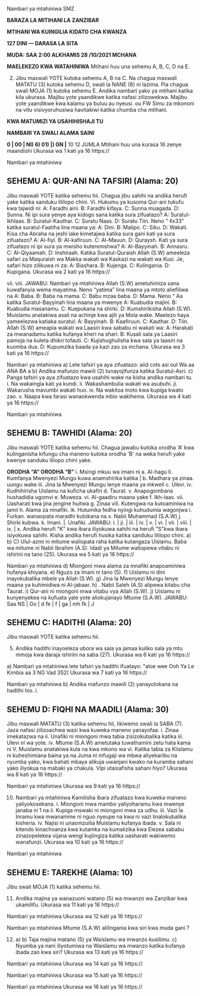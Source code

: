 Nambari ya mtahiniwa
SMZ

**BARAZA LA MITIHANI LA ZANZIBAR**

**MTIHANI WA KUINGILIA KIDATO CHA KWANZA**

**127 DINI — DARASA LA SITA**

**MUDA: SAA 2:00 ALKHAMIS 28 /10/2021 MCHANA**

**MAELEKEZO KWA WATAHINIWA**
Mtihani huu una sehemu A, B, C, D na E.

2. Jibu maswali YOTE kutoka sehemu A, B na C. Na chagua maswali
MATATU (3) kutoka sehemu D, swali la NANE (8) ni lazima. Pia chagua swali MOJA (1) kutoka sehemu E.
Andika nambari yako ya mtihani katika kila ukurasa.
Majibu yote yaandikwe katika nafasi zilizowekwa.
Majibu yote yaandikwe kwa kalamu ya buluu au nyeusi.
ou FW
Simu za mkononi na vitu visivyoruhusiwa havitakiwi katika chumba cha mtihani.

**KWA MATUMIZI YA USAHIHISHAJI TU**

**NAMBARI YA SWALI ALAMA SAINI**

**0 | 00 | NI) 6) 01) |) GN |**
10
12
JUMLA
Mtihani huu una kurasa 16 zenye maandishi
Ukurasa wa 1 kati ya 16
https://

Nambari ya mtahiniwa

## SEHEMU A: QUR-ANI NA TAFSIRI (Alama: 20)
Jibu maswali YOTE katika sehemu hii.
Chagua jibu sahihi na andika herufi yake katika sanduku lililopo chini.
Vi.
Hukumu ya kusoma Qur-ani tukufu kwa tajwidi ni:
A: Faradhi aini. B: Faradhi kifaya.
C: Sunna muagada. D: Sunna.
Ni ipi sura yenye aya kidogo sana katika sura zifuatazo?
A: Suratul-Ikhlaas. B: Suratul-Kauthar.
C: Suratu Naas. D: Suratu Tiin.
Neno " ¢x33" katika suratul-Faatiha lina maana ya:
A: Dini. B: Malipo. C: Siku. D: Wakati.
Kisa cha Abraha na jeshi lake kimetajwa katika sura gani kati ya sura zifuatazo?
A: Al-fiyl. B: Al-kafiruun. C: Al-Mauun. D: Quraysh.
Kati ya sura zifuatazo ni ipi sura ya mwisho kuteremshwa?
A: Al-Bayyinah. B: Annasru. C: Al-Qiyaamah. D: Inshiraah.
Katika Suratul-Quraish Allah (S.W) ameeleza safari za Maquraish wa Makka wakati wa Kaskazi na wakati wa Kusi. Je, safari hizo zilikuwa ni za:
A: Biashara. B: Kujenga. C: Kulingania. D: Kupigana.
Ukurasa wa 2 kati ya 16
https://

vii.
viii.
JAWABU:
Nambari ya mtahiniwa
Allah (S.W) ametuhimiza sana kuwafanyia wema mayatima. Neno
“yatima” lina maana ya mtoto aliefiliwa na
A: Baba. B: Baba na mama.
C: Babu mzaa baba. D: Mama.
Neno “ Aa katika Suratul-Bayyinah lina maana ya mwenye
A: Kuabudia majini. B: Kuabudia masanamu.
C: Kuepukana na shirki. D: Kumshirikisha Allah (S.W).
Muislamu anatakiwa asali na achinje kwa ajili ya Mola wake.
Maelezo haya yameelezwa katiaka suratul:
A: Bayyinah. B: Kaafiruun. C: Kauthar. D: Tiin.
Allah (S.W) ameapia wakati wa Laasiri kwa sababu ni wakati wa:
A: Harakati za mwanadamu katika kufanya kheri na shari.
B: Kusali sala ya Laasiri pamoja na kuleta dhikri tofauti.
C: Kujishughulisha kwa sala ya laasiri na kuomba dua.
D: Kupumzika baada ya kazi zao za mchana.
Ukurasa wa 3 kati ya 16
https://

Nambari ya mtahiniwa a) Lete tafsiri ya aya zifuatazo:
aiid cots asi oul Wa aa
ANA BA a b) Andika mafunzo mawili (2) tunayojifunza katika Suratul-Asri.
c) Panga tafsiri ya aya zifuatazo kwa usahihi wake na kisha andika nambari tu.
i. Na wakaingia kati ya kundi.
ii. Wakashambulia wakati wa asubuhi.
ji. Wakarusha mavumbi wakati huo.
iv. Na wakitoa moto kwa kupiga kwato zao.
v. Naapa kwa farasi wanaokwenda mbio wakihema.
Ukurasa wa 4 kati ya 16
https://

Nambari ya mtahiniwa

## SEHEMU B: TAWHIDI (Alama: 20)
Jibu maswali YOTE katika sehemu hii.
Chagua jawabu kutoka orodha ‘A’ kwa kulinganisha kifungu cha maneno kutoka orodha 'B' na weka herufi yake kwenye sanduku liliopo chini yake.

**ORODHA “A” ORODHA “B”**
i. Msingi mkuu wa imani ni a. Al-hagu li. Kumfanya Mwenyezi Mungu kuwa anamshirika katika | b. Madhara ya zinaa.
uungu wake iii. Jina la Mwenyezi Mungu lenye maana ya mkweli c. Ulevi.
iv. Kudhihirisha Uislamu na kuficha ukafiri d. Taurat.
v. Anapogombana hushadidia ugomvi e. Muweza.
vi. Al-gaadiru maana yake f. Ikh-laas.
vii. Uasharati kwa jina jengine huitwa g. Zinaa vili. Kutengwa na kutoaminiwa na jamii h. Alama za mnafiki.
ik. Hutumika fedha nyingi kuhudumia wagonjwa i. Furkan.
wanaopata maradhi kutokana na x. Nabii Muhammad (S.A.W) j. Shirki kubwa.
k. Imani.
|. Unafiki.
JAWABU:
i.
| ji. | iii. | iv. | v. | vi. | vii. | viii. | ix. | x.
Andika herufi "K" kwa ibara iliyokuwa sahihi na herufi "S"kwa ibara isiyokuwa sahihi. Kisha andika herufi husika katika sanduku lililopo chini.
a)
b)
C)
Ulul-azmi ni mitume waliopata raha katika kutangaza Uislamu.
Baba wa mitume ni Nabii Ibrahim (A.S).
Idadi ya Mitume waliopewa vitabu ni ishirini na tano (25).
Ukurasa wa 5 kati ya 16
https://

Nambari ya mtahiniwa d) Miongoni mwa alama za mnafiki anapoaminiwa hufanya khiyana.
e) Nguzo za Imani ni tano (5).
f) Uislamu ni dini inayokubalika mbele ya Allah (S.W).
g) Jina la Mwenyezi Mungu lenye maana ya kuhimidiwa ni Al-jabaar.
h) . Nabii Saleh (A.S) alipewa kitabu cha Taurat.
i) Qur-ani ni miongoni mwa vitabu vya Allah (S.W).
j) Uislamu ni kunyenyekea na kufuata yale yote aliokujanayo Mtume
(S.A.W).
JAWABU:
Saa NS | Go | d fe | f | ga | mh fk | J

## SEHEMU C: HADITHI (Alama: 20)
Jibu maswali YOTE katika sehemu hii.

5. Andika hadithi inayoeleza ubora wa sala ya jamaa kuliko sala ya mtu mmoja kwa daraja ishirini na saba (27).
Ukurasa wa 6 kati ya 16
https://

a)
Nambari ya mtahiniwa lete tafsiri ya hadithi ifuatayo:
"aloe wee Ooh Ya Le Kimbia aa 3 NG
Vad 352(
Ukurasa wa 7 kati ya 16
https://

Nambari ya mtahiniwa b) Andika mafunzo mawili (2) yanayotokana na hadithi hio.
i.

## SEHEMU D: FIQHI NA MAADILI (Alama: 30)
Jibu maswali MATATU (3) katika sehemu hii, likiwemo swali la SABA (7).
Jaza nafasi zilizoachwa wazi kwa kuweka maneno yanayofaa.
i. Zinaa imekatazwa na ii. Unafiki ni miongoni mwa tabia zisizokubalika katika iii. Ulevi ni wa yote.
iv. Mtume (S.A.W) ametutaka tuwathamini zetu hata kama ni
V. Muislamu anatakiwa kula na kwa mkono wa vi. Katika tabia za Kiislamu ni kuheshimiana baina ya na
Juma ni mfugaji wa mbwa aliyekaribu na nyumba yako, kwa bahati mbaya alikuja uwanjani kwako na kuramba sahani yako iliyokua na mabaki ya chakula. Vipi utaisafisha sahani hiyo?
Ukurasa wa 8 kati ya 16
https://

Nambari ya mtahiniwa
Ukurasa wa 9 kati ya 16
https://

10. Nambari ya mtahiniwa
Kamilisha ibara zifuatazo kwa kuweka maneno yaliyokosekana.
i. Miongoni mwa mambo yaliyoharamu kwa mwenye janaba ni 1
na ii. Kupiga mswaki ni miongoni mwa za udhu.
iii. Vazi la Inramu kwa mwanamme ni nguo nyeupe na kwa ni vazi linalokubalika kisheria.
iv. Najisi ni unaomzuilia Muislamu kufanya ibada.
v. Sala ni kitendo kinachoanza kwa kutamka na kumalizika kwa
Elezea sababu zinazopelekea vijana wengi kujiingiza katika uasharati wakiwemo wanafunzi.
Ukurasa wa 10 kati ya 16
https://

Nambari ya mtahiniwa

## SEHEMU E: TAREKHE (Alama: 10)
Jibu swali MOJA (1) katika sehemu hii.

11. Andika majina ya wanazuoni watano (5) wa mwanzo wa Zanzibar kwa ukamilifu.
Ukurasa wa 11 kati ya 16
https://

Nambari ya mtahiniwa
Ukurasa wa 12 kati ya 16
https://

Nambari ya mtahiniwa
Mtume (S.A.W) alilingania kwa siri kwa muda gani ?

12. a)
b) Taja majina matano (5) ya Waislamu wa mwanzo kusilimu.
c) Nyumba ya nani iliyotumiwa na Waislamu wa mwanzo katika kufanya ibada zao kwa siri?
Ukurasa wa 13 kati ya 16
https://

Nambari ya mtahiniwa
Ukurasa wa 14 kati ya 16
https://

Nambari ya mtahiniwa
Ukurasa wa 15 kati ya 16
https://

Nambari ya mtahiniwa
Ukurasa wa 16 kati ya 16
https://